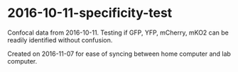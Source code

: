 # 2016-10-11-specificity-test
Confocal data from 2016-10-11. Testing if GFP, YFP, mCherry, mKO2 can be readily identified without confusion.

Created on 2016-11-07 for ease of syncing between home computer and lab computer. 

